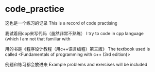# code_practice

这也是一个练习的记录 
This is a record of code practising

我试着用cpp来写代码（虽然非常不熟练）
I try to code in cpp language (which I am not that familiar with

用的书是《程序设计教程（用c++语言编程）第三版》
The textbook used is called <Fundamentals of programming with c++ (3rd edition)>

例题和练习都会放进来
Example problems and exercises will be included
